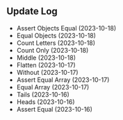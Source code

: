 ## Update Log
- Assert Objects Equal (2023-10-18)
- Equal Objects (2023-10-18)
- Count Letters (2023-10-18)
- Count Only (2023-10-18)
- Middle (2023-10-18)
- Flatten (2023-10-17)
- Without (2023-10-17)
- Assert Equal Array (2023-10-17)
- Equal Array (2023-10-17)
- Tails (2023-10-16)
- Heads (2023-10-16)
- Assert Equal (2023-10-16)
